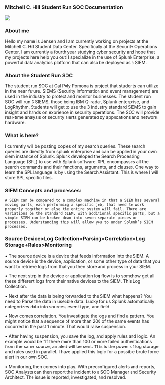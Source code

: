 ### Mitchell C. Hill Student Run SOC Documentation

![](https://github.com/Nukaflux/Studentrun-SOC-/blob/master/unnamed.png?raw=true)



### About me
Hello my name is Jensen and I am currently working on projects at the Mitchell C. Hill Student Data Center. Specifically at the Security Operations Center. I am currently a fourth year studying cyber security and hope that my projects here help you out! I specialize in the use of Splunk Enterprise, a powerful data analytics platform that can also be deployed as a SIEM.

### About the Student Run SOC

The student run SOC at Cal Poly Pomona is project that students can utilize in the near future. SIEMS (Security information and event management) are used in the industry to protect and monitor businesses. The student run SOC will run 3 SIEMS, those being IBM Q-radar, Splunk enterprise, and LogRhythm. Students will get to use the 3 industry standard SIEMS to gain insight and hands on exprience in security operations. The SOC will provide real-time analysis of security alerts generated by applications and network hardware.

### What is here?
I currently will be posting copies of my search queries. These search queries are directly from splunk enterprise and can be applied in your own siem instance of Splunk. Splunk developed the Search Processing Language (SPL) to use with Splunk software. SPL encompasses all the search commands and their functions, arguments, and clauses. One way to learn the SPL language is by using the Search Assistant. This is where I will store SPL specific files. 


### SIEM Concepts and processes:

	A SIEM can be compared to a complex machine in that a SIEM has several moving parts, each performing a specific job, that need to work properly together or else the entire system will fail. There are variations on the standard SIEM, with additional specific parts, but a simple SIEM can be broken down into seven separate pieces or processes. Understanding this will allow you to under Splunk’s SIEM processes. 


### Source Device>Log Collection>Parsing>Correlation>Log Storage+Rules>Monitoring



•	The source device is a device that feeds information into the SIEM. A source device is the device, application, or some other type of data that you want to retrieve logs from that you then store and process in your SIEM.

•	The next step in the device or application log flow is to somehow get all these different logs from their native devices to the SIEM. This Log Collection.

•	Next after the data is being forwarded to the SIEM what happens? You need to Parse the data in useable data. Lucky for us Splunk automatically categorizes data into sources, event type, and field. 

•	Now comes correlation. You investigate the logs and find a pattern. You might notice that a sequence of more than 200 of the same events has occurred in the past 1 minute. That would raise suspension. 

•	After having suspension, you save the log, and apply rules and logic. An example would be “If there more than 100 or more failed authentications from the same source, an alert will be sent. This is the power of log storage and rules used in parallel. I have applied this logic for a possible brute force alert in our own SOC. 

•	Monitoring, then comes into play. With preconfigured alerts and reports, SOC Analysts can then report the incident to a SOC Manager and Security Architect. The issue is reported, investigated, and resolved. 
